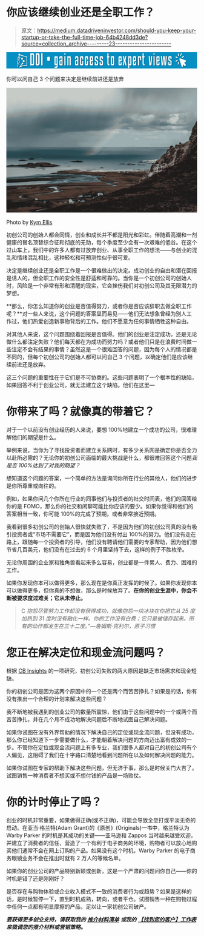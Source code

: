 # 你应该继续创业还是全职工作？

> 原文：<https://medium.datadriveninvestor.com/should-you-keep-your-startup-or-take-the-full-time-job-64b4248dd3de?source=collection_archive---------23----------------------->

[![](img/20034c1950b0bf732b5c219121c0df04.png)](http://www.track.datadriveninvestor.com/1B9E)

你可以问自己 3 个问题来决定是继续前进还是放弃

![](img/a50866df90fcab8c459e4c12ec5aff0c.png)

Photo by [Kym Ellis](https://unsplash.com/photos/D7J47FA1n1U?utm_source=unsplash&utm_medium=referral&utm_content=creditCopyText)

初创公司的创始人都会同情，创业和成长并不都是阳光和彩虹。伴随着高潮和一剂健康的冒名顶替综合征和彻底的无助，每个季度至少会有一次艰难的低谷。在这个过山车上，我们中的许多人都有过放弃创业、从事全职工作的想法——与创业的混乱和情绪混乱相比，这种轻松和可预测性似乎很可爱。

决定是继续创业还是全职工作是一个很难做出的决定。成功创业的自由和潜在回报是诱人的，但全职工作的安全性是舒适和可靠的。当你是一个初创公司的创始人时，风险是一个非常有形和清醒的现实，它会挫伤我们对初创公司及其无限潜力的梦想。

**那么，你怎么知道你的创业是否值得努力，或者你是否应该辞职去做全职工作呢？**对一些人来说，这个问题的答案显而易见——他们无法想象曾经为别人工作过，他们热爱创造新事物背后的工作。他们不愿意为任何事情牺牲这种自由。

对其他人来说，这个问题围绕着回报是否值得。他们的创业是注定成功，还是无论做什么都注定失败？他们每天都在为成功而努力吗？或者他们只是在浪费时间做一些注定不会有结果的事情？虽然这是一个很难回答的问题，因为每个人的情况都是不同的，但每个初创公司的创始人都可以问自己 3 个问题，以确定他们是应该继续前进还是放弃。

这三个问题的重要性在于它们是不可协商的。这些问题表明了一个根本性的缺陷，如果回答不利于创业公司，就无法建立这个缺陷。他们在这里—

# **你带来了吗？就像真的带着它？**

对于一个以前没有创业经历的人来说，要想 100%地建立一个成功的公司，很难理解他们的期望是什么。

举例来说，当你为了寻找投资者而建立关系网时，有多少关系网是确定你是否全力以赴所必需的？无论你的初创公司面临的最大挑战是什么，都很难回答这个问题*我是否 100%达到了对我的期望？*

想知道这个问题的答案，一个简单的方法是询问你所在行业的其他人，他们的进步是你所尊重或向往的。

例如，如果你问几个你所在行业的同事他们与投资者的社交时间表，他们的回答给你的是 FOMO，那么你的社交和闲聊可能比你应该的要少。如果你觉得和他们的答案相当一致，你可能 100%的完成了预期，或者非常接近预期。

我看到很多初创公司的创始人很快就失败了，不是因为他们的初创公司真的没有吸引投资者或“市场不需要它”，而是因为他们没有付出 100%的努力。他们没有走在路上，跟随每一个投资者的引导，他们没有聘请他们需要的专家帮助，因为他们想节省几百美元，他们没有在过去的 6 个月里坚持下去，这样的例子不胜枚举。

无论你周围的企业家和独角兽看起来多么容易，创业都是一件累人、费力、困难的工作。

如果你发现你本可以做得更多，那么现在是你真正发挥的时候了。如果你发现你本可以做得更多，但你真的不想做，那么是时候放弃了。**在你的创业生涯中，你会不断被要求度过难关；它从未停止。**

> C *抱怨尽管努力工作却没有获得成功，就像抱怨一块冰块在你把它从 25 度加热到 31 度时没有融化一样。你的工作没有白费；它只是被储存起来。所有的动作都发生在三十二度。”—詹姆斯·克利尔，原子习惯*

# **您正在解决定位和现金流问题吗？**

根据 [CB Insights](https://www.cbinsights.com/research/startup-failure-reasons-top/) 的一项研究，初创公司失败的两大原因是缺乏市场需求和现金短缺。

你的初创公司是因为这两个原因中的一个还是两个而苦苦挣扎？如果是的话，你有没有推出一个合理的计划来解决这些问题？

我不断地被我遇到的创业公司的数量所震惊，他们由于这些问题中的一个或两个而苦苦挣扎，并在几个月不成功地解决问题后不断地试图自己解决问题。

如果你试图在没有外界帮助的情况下解决自己的定位或现金流问题，但没有成功，那么你已经知道下一步需要做什么，才能朝着解决问题的方向迈出富有成效的一步。不管你在定位或现金流问题上有多专业，我们很多人都对自己的初创公司有个人偏见，这阻碍了我们在十字路口清楚地看到问题所在以及如何解决问题的能力。

如果你试图在专家的帮助下解决这些问题，但无济于事，那么是时候关门大吉了。试图销售一种消费者不想买或不想付钱的产品是一场败仗。

# 你的计时停止了吗？

创业的时机非常重要，如果做得正确(或不正确)，可能会导致全垒打或平淡无奇的启动。在亚当·格兰特(Adam Grant)的《原创》(Originals)一书中，格兰特认为 Warby Parker 的时机是其成功的关键——亚马逊和 Zappos 当时越来越受欢迎，并建立了消费者的信任，营造了一个有利于电子商务的环境，购物者可以放心地购买他们通常不会在网上订购的产品。如果没有这个时机，Warby Parker 的电子商务眼镜业务不会在推出时就有 2 万人的等候名单。

如果你的创业公司的产品特别新颖或创新，这是一个严肃的问题问你自己——你的时机是错了还是刚刚好？

是否存在与购物体验或企业收入模式不一致的消费者行为或趋势？如果是这样的话，是时候暂停一下，直到时机成熟，转向，或者平仓。试图销售一种在购物过程中任何一点都有明显摩擦的产品，足以让一家初创公司破产。

***要获得更多创业支持，请获取我的*** [***推介材料清单***](https://www.ascent-strategy.com/pitchdeckchecklist) ***或我的*** [***【找到您的客户】工作表***](https://www.ascent-strategy.com/findcustomers) ***来微调您的推介材料或营销策略。***
